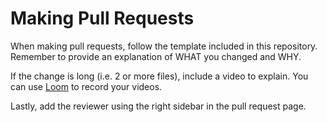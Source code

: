 # Making Pull Requests

When making pull requests, follow the template included in this repository. Remember to provide an explanation of WHAT you changed and WHY.

If the change is long (i.e. 2 or more files), include a video to explain. You can use [Loom](https://www.loom.com/) to record your videos.

Lastly, add the reviewer using the right sidebar in the pull request page.
